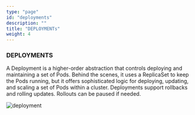 ```yaml
---
type: "page"
id: "deployments"
description: ""
title: "DEPLOYMENTs"
weight: 4
---
```


### DEPLOYMENTS

A Deployment is a higher-order abstraction that controls deploying and maintaining a set of Pods. Behind the scenes, it uses a ReplicaSet to keep the Pods running, but it offers sophisticated logic for deploying, updating, and scaling a set of Pods within a cluster. Deployments support rollbacks and rolling updates. Rollouts can be paused if needed.

![deployment](deployment.gif)